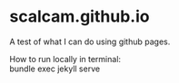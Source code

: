 # scalcam.github.io

A test of what I can do using github pages.

How to run locally in terminal:<br/>
bundle exec jekyll serve

